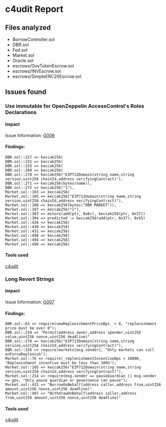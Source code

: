 # c4udit Report

## Files analyzed
- BorrowController.sol
- DBR.sol
- Fed.sol
- Market.sol
- Oracle.sol
- escrows/GovTokenEscrow.sol
- escrows/INVEscrow.sol
- escrows/SimpleERC20Escrow.sol

## Issues found


### Use immutable for OpenZeppelin AccessControl's Roles Declarations

#### Impact
Issue Information: [G006](https://github.com/byterocket/c4-common-issues/blob/main/0-Gas-Optimizations.md#g006---use-immutable-for-openzeppelin-accesscontrols-roles-declarations)

#### Findings:
```
DBR.sol::227 => keccak256(
DBR.sol::231 => keccak256(
DBR.sol::233 => keccak256(
DBR.sol::268 => keccak256(
DBR.sol::270 => keccak256("EIP712Domain(string name,string version,uint256 chainId,address verifyingContract)"),
DBR.sol::271 => keccak256(bytes(name)),
DBR.sol::272 => keccak256("1"),
Market.sol::103 => keccak256(
Market.sol::105 => keccak256("EIP712Domain(string name,string version,uint256 chainId,address verifyingContract)"),
Market.sol::106 => keccak256(bytes("DBR MARKET")),
Market.sol::107 => keccak256("1"),
Market.sol::303 => mstore(add(ptr, 0x6c), keccak256(ptr, 0x37))
Market.sol::304 => predicted := keccak256(add(ptr, 0x37), 0x55)
Market.sol::426 => keccak256(
Market.sol::430 => keccak256(
Market.sol::432 => keccak256(
Market.sol::490 => keccak256(
Market.sol::494 => keccak256(
Market.sol::496 => keccak256(
```
#### Tools used
[c4udit](https://github.com/byterocket/c4udit)

### Long Revert Strings

#### Impact
Issue Information: [G007](https://github.com/byterocket/c4-common-issues/blob/main/0-Gas-Optimizations.md#g007---long-revert-strings)

#### Findings:
```
DBR.sol::63 => require(newReplenishmentPriceBps_ > 0, "replenishment price must be over 0");
DBR.sol::234 => "Permit(address owner,address spender,uint256 value,uint256 nonce,uint256 deadline)"
DBR.sol::270 => keccak256("EIP712Domain(string name,string version,uint256 chainId,address verifyingContract)"),
DBR.sol::326 => require(markets[msg.sender], "Only markets can call onForceReplenish");
Market.sol::76 => require(_replenishmentIncentiveBps < 10000, "Replenishment incentive must be less than 100%");
Market.sol::105 => keccak256("EIP712Domain(string name,string version,uint256 chainId,address verifyingContract)"),
Market.sol::214 => require(msg.sender == pauseGuardian || msg.sender == gov, "Only pause guardian or governance can pause");
Market.sol::433 => "BorrowOnBehalf(address caller,address from,uint256 amount,uint256 nonce,uint256 deadline)"
Market.sol::497 => "WithdrawOnBehalf(address caller,address from,uint256 amount,uint256 nonce,uint256 deadline)"
```
#### Tools used
[c4udit](https://github.com/byterocket/c4udit)